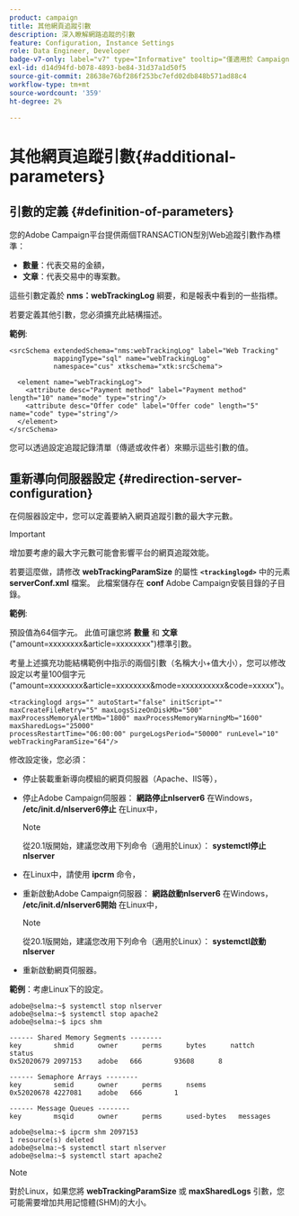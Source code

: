 ```yaml
---
product: campaign
title: 其他網頁追蹤引數
description: 深入瞭解網路追蹤的引數
feature: Configuration, Instance Settings
role: Data Engineer, Developer
badge-v7-only: label="v7" type="Informative" tooltip="僅適用於 Campaign Classic v7"
exl-id: d14d94fd-b078-4893-be84-31d37a1d50f5
source-git-commit: 28638e76bf286f253bc7efd02db848b571ad88c4
workflow-type: tm+mt
source-wordcount: '359'
ht-degree: 2%

---
```


# 其他網頁追蹤引數{#additional-parameters}

## 引數的定義 {#definition-of-parameters}

您的Adobe Campaign平台提供兩個TRANSACTION型別Web追蹤引數作為標準：

* **數量**：代表交易的金額，
* **文章**：代表交易中的專案數。

這些引數定義於 **nms：webTrackingLog** 綱要，和是報表中看到的一些指標。

若要定義其他引數，您必須擴充此結構描述。

**範例**:

```
<srcSchema extendedSchema="nms:webTrackingLog" label="Web Tracking"
           mappingType="sql" name="webTrackingLog" 
           namespace="cus" xtkschema="xtk:srcSchema">

  <element name="webTrackingLog">
    <attribute desc="Payment method" label="Payment method" length="10" name="mode" type="string"/>
    <attribute desc="Offer code" label="Offer code" length="5" name="code" type="string"/>
  </element>
</srcSchema>
```

您可以透過設定追蹤記錄清單（傳遞或收件者）來顯示這些引數的值。

## 重新導向伺服器設定 {#redirection-server-configuration}

在伺服器設定中，您可以定義要納入網頁追蹤引數的最大字元數。

>[!IMPORTANT]
>
>增加要考慮的最大字元數可能會影響平台的網頁追蹤效能。

若要這麼做，請修改 **webTrackingParamSize** 的屬性 **`<trackinglogd>`** 中的元素 **serverConf.xml** 檔案。 此檔案儲存在 **conf** Adobe Campaign安裝目錄的子目錄。

**範例**:

預設值為64個字元。 此值可讓您將 **數量** 和 **文章** (&quot;amount=xxxxxxxx&amp;article=xxxxxxxx&quot;)標準引數。

考量上述擴充功能結構範例中指示的兩個引數（名稱大小+值大小），您可以修改設定以考量100個字元(&quot;amount=xxxxxxxx&amp;article=xxxxxxxx&amp;mode=xxxxxxxxxx&amp;code=xxxxx&quot;)。

```
<trackinglogd args="" autoStart="false" initScript="" maxCreateFileRetry="5" maxLogsSizeOnDiskMb="500"
maxProcessMemoryAlertMb="1800" maxProcessMemoryWarningMb="1600" maxSharedLogs="25000"
processRestartTime="06:00:00" purgeLogsPeriod="50000" runLevel="10"
webTrackingParamSize="64"/>
```

修改設定後，您必須：

* 停止裝載重新導向模組的網頁伺服器（Apache、IIS等），
* 停止Adobe Campaign伺服器： **網路停止nlserver6** 在Windows， **/etc/init.d/nlserver6停止** 在Linux中，

  >[!NOTE]
  >
  >從20.1版開始，建議您改用下列命令（適用於Linux）： **systemctl停止nlserver**

* 在Linux中，請使用 **ipcrm** 命令，
* 重新啟動Adobe Campaign伺服器： **網路啟動nlserver6** 在Windows， **/etc/init.d/nlserver6開始** 在Linux中，

  >[!NOTE]
  >
  >從20.1版開始，建議您改用下列命令（適用於Linux）： **systemctl啟動nlserver**

* 重新啟動網頁伺服器。

**範例**：考慮Linux下的設定。

```
adobe@selma:~$ systemctl stop nlserver
adobe@selma:~$ systemctl stop apache2
adobe@selma:~$ ipcs shm

------ Shared Memory Segments --------
key        shmid      owner      perms      bytes      nattch     status      
0x52020679 2097153    adobe   666        93608      8                       

------ Semaphore Arrays --------
key        semid      owner      perms      nsems     
0x52020678 4227081    adobe   666        1         

------ Message Queues --------
key        msqid      owner      perms      used-bytes   messages    

adobe@selma:~$ ipcrm shm 2097153                             
1 resource(s) deleted
adobe@selma:~$ systemctl start nlserver
adobe@selma:~$ systemctl start apache2
```

>[!NOTE]
>
>對於Linux，如果您將 **webTrackingParamSize** 或 **maxSharedLogs** 引數，您可能需要增加共用記憶體(SHM)的大小。
